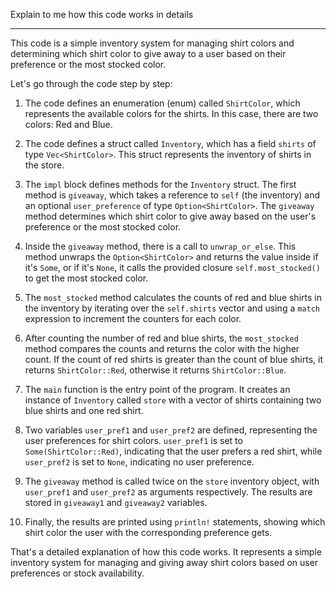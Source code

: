 Explain to me how this code works in details

___


This code is a simple inventory system for managing shirt colors and determining which shirt color to give away to a user based on their preference or the most stocked color.

Let's go through the code step by step:

1. The code defines an enumeration (enum) called `ShirtColor`, which represents the available colors for the shirts. In this case, there are two colors: Red and Blue.

2. The code defines a struct called `Inventory`, which has a field `shirts` of type `Vec<ShirtColor>`. This struct represents the inventory of shirts in the store.

3. The `impl` block defines methods for the `Inventory` struct. The first method is `giveaway`, which takes a reference to `self` (the inventory) and an optional `user_preference` of type `Option<ShirtColor>`. The `giveaway` method determines which shirt color to give away based on the user's preference or the most stocked color. 

4. Inside the `giveaway` method, there is a call to `unwrap_or_else`. This method unwraps the `Option<ShirtColor>` and returns the value inside if it's `Some`, or if it's `None`, it calls the provided closure `self.most_stocked()` to get the most stocked color.

5. The `most_stocked` method calculates the counts of red and blue shirts in the inventory by iterating over the `self.shirts` vector and using a `match` expression to increment the counters for each color.

6. After counting the number of red and blue shirts, the `most_stocked` method compares the counts and returns the color with the higher count. If the count of red shirts is greater than the count of blue shirts, it returns `ShirtColor::Red`, otherwise it returns `ShirtColor::Blue`.

7. The `main` function is the entry point of the program. It creates an instance of `Inventory` called `store` with a vector of shirts containing two blue shirts and one red shirt.

8. Two variables `user_pref1` and `user_pref2` are defined, representing the user preferences for shirt colors. `user_pref1` is set to `Some(ShirtColor::Red)`, indicating that the user prefers a red shirt, while `user_pref2` is set to `None`, indicating no user preference.

9. The `giveaway` method is called twice on the `store` inventory object, with `user_pref1` and `user_pref2` as arguments respectively. The results are stored in `giveaway1` and `giveaway2` variables.

10. Finally, the results are printed using `println!` statements, showing which shirt color the user with the corresponding preference gets.

That's a detailed explanation of how this code works. It represents a simple inventory system for managing and giving away shirt colors based on user preferences or stock availability.